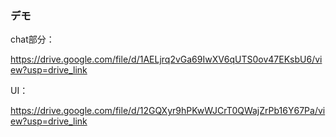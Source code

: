 ### デモ
chat部分：

https://drive.google.com/file/d/1AELjrq2vGa69IwXV6qUTS0ov47EKsbU6/view?usp=drive_link

UI：

https://drive.google.com/file/d/12GQXyr9hPKwWJCrT0QWajZrPb16Y67Pa/view?usp=drive_link
